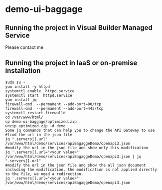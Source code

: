 # demo-ui-baggage

## Running the project in Visual Builder Managed Service

Please contact me

## Running the project in IaaS or on-premise installation

````
sudo su -
yum install -y httpd
systemctl enable  httpd.service
systemctl start  httpd.service
yum install jq 
firewall-cmd  --permanent --add-port=80/tcp 
firewall-cmd  --permanent --add-port=443/tcp 
systemctl restart firewalld
cd /var/www/html/
cp demo-ui-baggage/optimized.zip .
unzip optimized.zip -d demo
Some jq commands that can help you to change the API Gateway to use
#find the url in the json file
jq ".servers[].url" /var/www/html/demo/services/apiBagaggeDemo/openapi3.json
#modify the url in the json file and show only this modification
jq '.servers[].url="<your value>"' /var/www/html/demo/services/apiBagaggeDemo/openapi3.json | jq ".servers[].url"
#modify the url in the json file and show the all json document including the modification, the modification is not applied directly to the file, we need a redirection.
jq '.servers[].url="<your value>"' /var/www/html/demo/services/apiBagaggeDemo/openapi3.json 
````
